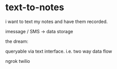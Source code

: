 # text-to-notes

i want to text my notes and have them recorded.

imessage / SMS -> data storage

the dream:

queryable via text interface. i.e. two way data flow


ngrok
twilio
